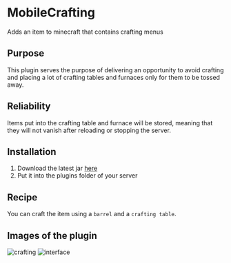 # MobileCrafting

Adds an item to minecraft that contains crafting menus

## Purpose

This plugin serves the purpose of delivering an opportunity to avoid crafting and placing a lot of crafting tables and
furnaces only for them to be tossed away.

## Reliability

Items put into the crafting table and furnace will be stored, meaning that they will not vanish after reloading or
stopping the server.

## Installation

1. Download the latest jar [here](https://github.com/ItsLeMax/MobileCrafting/releases/latest)
2. Put it into the plugins folder of your server

## Recipe

You can craft the item using a `barrel` and a `crafting table`.

## Images of the plugin

![crafting](https://github.com/ItsLeMax/MobileCrafting/assets/80857459/143609c1-6880-4ee9-9cac-bcfc6b008d01)
![interface](https://github.com/ItsLeMax/MobileCrafting/assets/80857459/6f6e6eaa-55d7-4933-9935-6d62c6ca12ea)